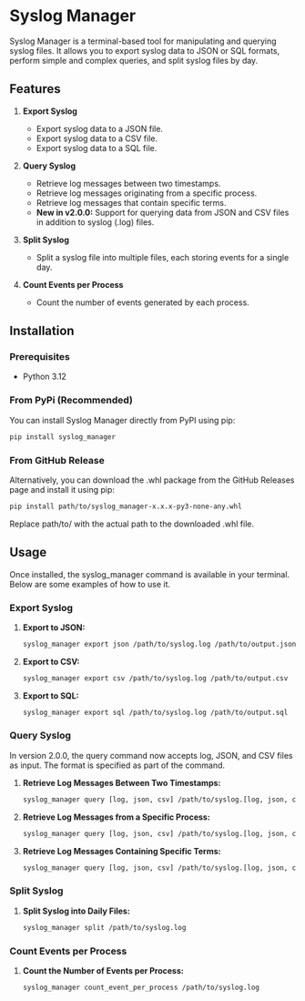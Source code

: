 # Syslog Manager

Syslog Manager is a terminal-based tool for manipulating and querying syslog files. It allows you to export syslog data to JSON or SQL formats, perform simple and complex queries, and split syslog files by day.

## Features

1. **Export Syslog**
   - Export syslog data to a JSON file.
   - Export syslog data to a CSV file.
   - Export syslog data to a SQL file.

2. **Query Syslog**
   - Retrieve log messages between two timestamps.
   - Retrieve log messages originating from a specific process.
   - Retrieve log messages that contain specific terms.
   - **New in v2.0.0:** Support for querying data from JSON and CSV files in addition to syslog (.log) files.

3. **Split Syslog**
   - Split a syslog file into multiple files, each storing events for a single day.

4. **Count Events per Process**
   - Count the number of events generated by each process.

## Installation

### Prerequisites

- Python 3.12

### From PyPi (Recommended)
You can install Syslog Manager directly from PyPI using pip:

   ```bash
   pip install syslog_manager
   ```

### From GitHub Release
Alternatively, you can download the .whl package from the GitHub Releases page and install it using pip:

   ```bash
   pip install path/to/syslog_manager-x.x.x-py3-none-any.whl
   ```
Replace path/to/ with the actual path to the downloaded .whl file.

## Usage

Once installed, the syslog_manager command is available in your terminal. Below are some examples of how to use it.

### Export Syslog

1. **Export to JSON:**

   ```bash
   syslog_manager export json /path/to/syslog.log /path/to/output.json
   ```

2. **Export to CSV:**

   ```bash
   syslog_manager export csv /path/to/syslog.log /path/to/output.csv
   ```
   
3. **Export to SQL:**

   ```bash
   syslog_manager export sql /path/to/syslog.log /path/to/output.sql
   ```
   
### Query Syslog
In version 2.0.0, the query command now accepts log, JSON, and CSV files as input. The format is specified as part of the command.
1. **Retrieve Log Messages Between Two Timestamps:**

   ```bash
   syslog_manager query [log, json, csv] /path/to/syslog.[log, json, csv] between 01/01/2024 07/07/2024
   ```
   
2. **Retrieve Log Messages from a Specific Process:**

   ```bash
   syslog_manager query [log, json, csv] /path/to/syslog.[log, json, csv] from_process process_name
   ```
   
3. **Retrieve Log Messages Containing Specific Terms:**

   ```bash
   syslog_manager query [log, json, csv] /path/to/syslog.[log, json, csv] contains_words word1,word2,word3
   ```
   
### Split Syslog

1. **Split Syslog into Daily Files:**

   ```bash
   syslog_manager split /path/to/syslog.log
   ```

### Count Events per Process

1. **Count the Number of Events per Process:**

   ```bash
   syslog_manager count_event_per_process /path/to/syslog.log
   ```